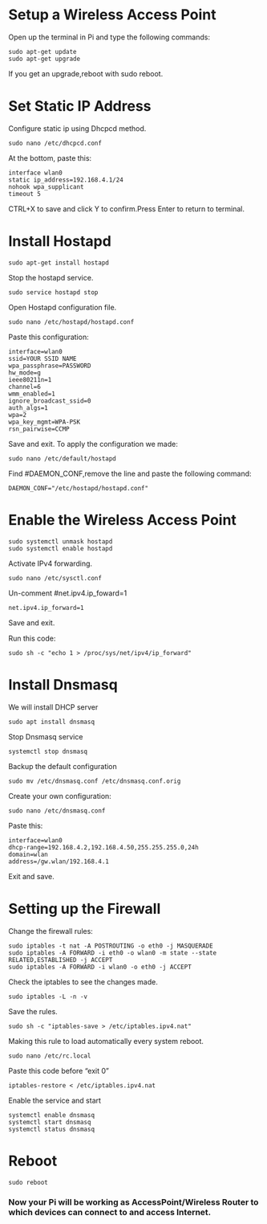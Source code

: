 # Setup a Wireless Access Point
Open up the terminal in Pi and type the following commands:
``` 
sudo apt-get update
sudo apt-get upgrade
```
If you get an upgrade,reboot with sudo reboot.
# Set Static IP Address
Configure static ip using Dhcpcd method.
```
sudo nano /etc/dhcpcd.conf
```
At the bottom, paste this:
```
interface wlan0
static ip_address=192.168.4.1/24
nohook wpa_supplicant
timeout 5
```
CTRL+X to save and click Y to confirm.Press Enter to return to terminal. 
# Install Hostapd
```
sudo apt-get install hostapd
```
Stop the hostapd service.
```
sudo service hostapd stop
```
Open Hostapd configuration file.
```
sudo nano /etc/hostapd/hostapd.conf
```
Paste this configuration:
```
interface=wlan0
ssid=YOUR SSID NAME
wpa_passphrase=PASSWORD
hw_mode=g
ieee80211n=1
channel=6
wmm_enabled=1
ignore_broadcast_ssid=0
auth_algs=1
wpa=2
wpa_key_mgmt=WPA-PSK
rsn_pairwise=CCMP
```
Save and exit.
To apply the configuration we made:
```
sudo nano /etc/default/hostapd
```
Find #DAEMON_CONF,remove the line and paste the following command:
```
DAEMON_CONF="/etc/hostapd/hostapd.conf"
```
# Enable the Wireless Access Point
```
sudo systemctl unmask hostapd
sudo systemctl enable hostapd
```
Activate IPv4 forwarding.
```
sudo nano /etc/sysctl.conf
```
Un-comment #net.ipv4.ip_foward=1
```
net.ipv4.ip_forward=1
```
Save and exit.

Run this code:
```
sudo sh -c "echo 1 > /proc/sys/net/ipv4/ip_forward"
```
# Install Dnsmasq
We will install DHCP server
```
sudo apt install dnsmasq
```
Stop Dnsmasq service
```
systemctl stop dnsmasq
```
Backup the default configuration
```
sudo mv /etc/dnsmasq.conf /etc/dnsmasq.conf.orig
```
Create your own configuration:
```
sudo nano /etc/dnsmasq.conf
```
Paste this:
```
interface=wlan0
dhcp-range=192.168.4.2,192.168.4.50,255.255.255.0,24h
domain=wlan
address=/gw.wlan/192.168.4.1
```
Exit and save.
# Setting up the Firewall
Change the firewall rules:
```
sudo iptables -t nat -A POSTROUTING -o eth0 -j MASQUERADE
sudo iptables -A FORWARD -i eth0 -o wlan0 -m state --state RELATED,ESTABLISHED -j ACCEPT
sudo iptables -A FORWARD -i wlan0 -o eth0 -j ACCEPT
```
Check the iptables to see the changes made.
```
sudo iptables -L -n -v
```
Save the rules.
```
sudo sh -c "iptables-save > /etc/iptables.ipv4.nat"
```
Making this rule to load automatically every system reboot.
```
sudo nano /etc/rc.local
```
Paste this code before “exit 0”
```
iptables-restore < /etc/iptables.ipv4.nat
```
Enable the service and start
```
systemctl enable dnsmasq
systemctl start dnsmasq
systemctl status dnsmasq
```
# Reboot
```
sudo reboot
```

### Now your Pi will be working as AccessPoint/Wireless Router to which devices can connect to and access Internet.
